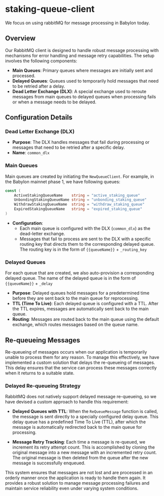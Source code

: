 # staking-queue-client

We focus on using rabbitMQ for message processing in Babylon today.

## Overview

Our RabbitMQ client is designed to handle robust message processing with mechanisms 
for error handling and message retry capabilities. The setup involves the following components:

- **Main Queues**: Primary queues where messages are initially sent and processed.
- **Delayed Queues**: Queues used to temporarily hold messages that need to be retried after a delay.
- **Dead Letter Exchange (DLX)**: A special exchange used to reroute messages 
from main queues to delayed queues when processing fails or when a message needs to be delayed.

## Configuration Details

### Dead Letter Exchange (DLX)

- **Purpose**: The DLX handles messages that fail during processing or messages 
that need to be retried after a specific delay.
- **Name**: `common_dlx`

### Main Queues

Main queues are created by initiating the `NewQueueClient`.
For example, in the Babylon mainnet phase 1, we have following queues:

```go
const (
	ActiveStakingQueueName    string = "active_staking_queue"
	UnbondingStakingQueueName string = "unbonding_staking_queue"
	WithdrawStakingQueueName  string = "withdraw_staking_queue"
	ExpiredStakingQueueName   string = "expired_staking_queue"
)
```

- **Configuration**:
  - Each main queue is configured with the DLX (`common_dlx`) as the dead-letter exchange.
  - Messages that fail to process are sent to the DLX with a specific routing key 
  that directs them to the corresponding delayed queue. 
  The routing key is in the form of `{{queueName}}` + `_routing_key`

### Delayed Queues

For each queue that are created, we also auto-provision a corresponding delayed queue.
The name of the delayed queue is in the form of `{{queueName}}` + `_delay`

- **Purpose**: Delayed queues hold messages for a predetermined time before 
they are sent back to the main queue for reprocessing.
- **TTL (Time To Live)**: Each delayed queue is configured with a TTL. 
After the TTL expires, messages are automatically sent back to the main queue.
- **Routing**: Messages are routed back to the main queue using the default exchange, 
which routes messages based on the queue name.

## Re-queueing Messages

Re-queueing of messages occurs when our application is temporarily unable to process 
them for any reason. To manage this effectively, we have implemented a custom 
solution that delays the re-queueing of messages. 
This delay ensures that the service can process these messages correctly when it returns to a suitable state.

### Delayed Re-queueing Strategy

RabbitMQ does not natively support delayed message re-queueing, 
so we have devised a custom approach to handle this requirement:

- **Delayed Queues with TTL**: When the `ReQueueMessage` function is called, 
the message is sent directly to a specially configured delay queue. 
This delay queue has a predefined Time To Live (TTL), 
after which the message is automatically redirected back to the main queue for processing.

- **Message Retry Tracking**: Each time a message is re-queued, 
we increment its retry attempt count. This is accomplished by cloning the original 
message into a new message with an incremented retry count. 
The original message is then deleted from the queue after the new message is successfully enqueued.

This system ensures that messages are not lost and are processed in an orderly 
manner once the application is ready to handle them again. It provides a robust 
solution to manage message processing failures and maintain service reliability 
even under varying system conditions.
